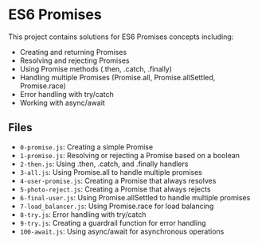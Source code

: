# ES6 Promises

This project contains solutions for ES6 Promises concepts including:

- Creating and returning Promises
- Resolving and rejecting Promises
- Using Promise methods (.then, .catch, .finally)
- Handling multiple Promises (Promise.all, Promise.allSettled, Promise.race)
- Error handling with try/catch
- Working with async/await

## Files

- `0-promise.js`: Creating a simple Promise
- `1-promise.js`: Resolving or rejecting a Promise based on a boolean
- `2-then.js`: Using .then, .catch, and .finally handlers
- `3-all.js`: Using Promise.all to handle multiple promises
- `4-user-promise.js`: Creating a Promise that always resolves
- `5-photo-reject.js`: Creating a Promise that always rejects
- `6-final-user.js`: Using Promise.allSettled to handle multiple promises
- `7-load_balancer.js`: Using Promise.race for load balancing
- `8-try.js`: Error handling with try/catch
- `9-try.js`: Creating a guardrail function for error handling
- `100-await.js`: Using async/await for asynchronous operations
